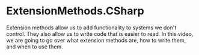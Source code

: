 # ExtensionMethods.CSharp
 Extension methods allow us to add functionality to systems we don't control. They also allow us to write code that is easier to read. In this video, we are going to go over what extension methods are, how to write them, and when to use them.
